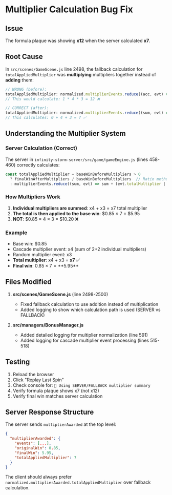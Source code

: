 # Multiplier Calculation Bug Fix

## Issue
The formula plaque was showing **x12** when the server calculated **x7**.

## Root Cause
In `src/scenes/GameScene.js` line 2498, the fallback calculation for `totalAppliedMultiplier` was **multiplying** multipliers together instead of **adding** them:

```javascript
// WRONG (before):
totalAppliedMultiplier: normalized.multiplierEvents.reduce((acc, evt) => acc * (evt.totalMultiplier || 1), 1)
// This would calculate: 1 * 4 * 3 = 12 ❌

// CORRECT (after):
totalAppliedMultiplier: normalized.multiplierEvents.reduce((sum, evt) => sum + (evt.totalMultiplier || 0), 0)
// This calculates: 0 + 4 + 3 = 7 ✅
```

## Understanding the Multiplier System

### Server Calculation (Correct)
The server in `infinity-storm-server/src/game/gameEngine.js` (lines 458-460) correctly calculates:
```javascript
const totalAppliedMultiplier = baseWinBeforeMultipliers > 0
  ? finalWinAfterMultipliers / baseWinBeforeMultipliers  // Ratio method (preferred)
  : multiplierEvents.reduce((sum, evt) => sum + (evt.totalMultiplier || 0), 0);  // Addition fallback
```

### How Multipliers Work
1. **Individual multipliers are summed**: x4 + x3 = x7 total multiplier
2. **The total is then applied to the base win**: $0.85 × 7 = $5.95
3. **NOT**: $0.85 × 4 × 3 = $10.20 ❌

### Example
- Base win: $0.85
- Cascade multiplier event: x4 (sum of 2+2 individual multipliers)
- Random multiplier event: x3
- **Total multiplier**: x4 + x3 = **x7** ✅
- **Final win**: $0.85 × 7 = **$5.95**

## Files Modified
1. **src/scenes/GameScene.js** (line 2498-2500)
   - Fixed fallback calculation to use addition instead of multiplication
   - Added logging to show which calculation path is used (SERVER vs FALLBACK)

2. **src/managers/BonusManager.js**
   - Added detailed logging for multiplier normalization (line 591)
   - Added logging for cascade multiplier event processing (lines 515-518)

## Testing
1. Reload the browser
2. Click "Replay Last Spin"
3. Check console for: `🎯 Using SERVER/FALLBACK multiplier summary`
4. Verify formula plaque shows x7 (not x12)
5. Verify final win matches server calculation

## Server Response Structure
The server sends `multiplierAwarded` at the top level:
```json
{
  "multiplierAwarded": {
    "events": [...],
    "originalWin": 0.85,
    "finalWin": 5.95,
    "totalAppliedMultiplier": 7
  }
}
```

The client should always prefer `normalized.multiplierAwarded.totalAppliedMultiplier` over fallback calculation.


